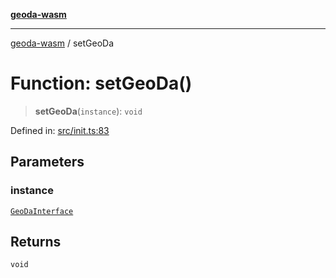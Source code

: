 [**geoda-wasm**](../README.md)

***

[geoda-wasm](../globals.md) / setGeoDa

# Function: setGeoDa()

> **setGeoDa**(`instance`): `void`

Defined in: [src/init.ts:83](https://github.com/GeoDaCenter/geoda-lib/blob/0ad3977fd23db605b1dc766f99d329a28ef59f68/src/js/src/init.ts#L83)

## Parameters

### instance

[`GeoDaInterface`](../interfaces/GeoDaInterface.md)

## Returns

`void`
